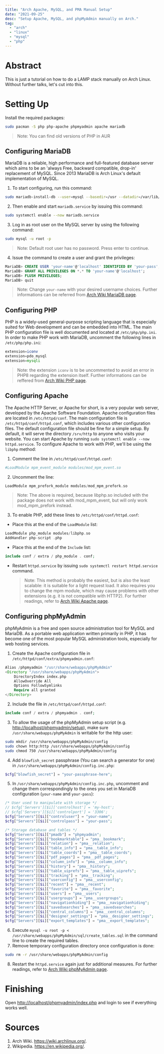 ```yaml
---
title: "Arch Apache, MySQL, and PMA Manual Setup"
date: "2021-09-25"
desc: "Setup Apache, MySQL, and phpMyAdmin manually on Arch."
tag:
  - "arch"
  - "linux"
  - "mysql"
  - "php"
---
```


# Abstract

This is just a tutorial on how to do a LAMP stack manually on Arch Linux. Without further talks, let's cut into this.

# Setting Up

Install the required packages:

```bash
sudo pacman -S php php-apache phpmyadmin apache mariadb
```

> Note: You can find old versions of PHP in AUR

## Configuring MariaDB

MariaDB is a reliable, high performance and full-featured database server which aims to be an 'always Free, backward compatible, drop-in' replacement of MySQL. Since 2013 MariaDB is Arch Linux's default implementation of MySQL.

1. To start configuring, run this command:

```bash
sudo mariadb-install-db --user=mysql --basedir=/usr --datadir=/var/lib/mysql
```

2. Then enable and start `mariadb.service` by issuing this command:

```bash
sudo systemctl enable --now mariadb.service
```

3. Log in as root user on the MySQL server by using the following command:

```bash
sudo mysql -u root -p
```

> Note: Default root user has no password. Press enter to continue.

4. Issue the command to create a user and grant the privileges:

```sql
MariaDB> CREATE USER 'your-name'@'localhost' IDENTIFIED BY 'your-pass';
MariaDB> GRANT ALL PRIVILEGES ON *.* TO 'your-name'@'localhost';
MariaDB> FLUSH PRIVILEGES;
MariaDB> quit
```

> Note: Change `your-name` with your desired username choices.
> Further informations can be referred from [Arch Wiki MariaDB page](https://wiki.archlinux.org/index.php/MariaDB).

## Configuring PHP

PHP is a widely-used general-purpose scripting language that is especially suited for Web development and can be embedded into HTML.
The main PHP configuration file is well documented and located at `/etc/php/php.ini`.
In order to make PHP work with MariaDB, uncomment the following lines in `/etc/php/php.ini`:

```php
extension=iconv
extension=pdo_mysql
extension=mysqli
```

> Note: the extension `iconv` is to be uncommented to avoid an error in PHP8 regarding the extension itself.
> Further informations can be reffered from [Arch Wiki PHP page](https://wiki.archlinux.org/index.php/PHP).

## Configuring Apache

The Apache HTTP Server, or Apache for short, is a very popular web server, developed by the Apache Software Foundation.
Apache configuration files are located in `/etc/httpd/conf`. The main configuration file is `/etc/httpd/conf/httpd.conf`, which includes various other configuration files. The default configuration file should be fine for a simple setup. By default, it will serve the directory `/srv/http` to anyone who visits your website.
You can start Apache by running `sudo systemctl enable --now httpd.service`.
To configure Apache to work with PHP, we'll be using the `libphp` method:

1. Comment the line in `/etc/httpd/conf/httpd.conf`:

```php
#LoadModule mpm_event_module modules/mod_mpm_event.so
```

2. Uncomment the line:

```php
LoadModule mpm_prefork_module modules/mod_mpm_prefork.so
```

> Note: The above is required, because libphp.so included with the package does not work with mod_mpm_event, but will only work mod_mpm_prefork instead.

3. To enable PHP, add these lines to `/etc/httpd/conf/httpd.conf`:

- Place this at the end of the `LoadModule` list:

```php
LoadModule php_module modules/libphp.so
AddHandler php-script .php
```

- Place this at the end of the `Include` list:

```php
include conf / extra / php_module . conf;
```

- Restart `httpd.service` by issuing `sudo systemctl restart httpd.service` command.
  > Note: This method is probably the easiest, but is also the least scalable: it is suitable for a light request load. It also requires you to change the mpm module, which may cause problems with other extensions (e.g. it is not compatible with HTTP2).
  > For further readings, refer to [Arch Wiki Apache page](https://wiki.archlinux.org/index.php/Apache_HTTP_Server).

## Configuring phpMyAdmin

phpMyAdmin is a free and open source administration tool for MySQL and MariaDB. As a portable web application written primarily in PHP, it has become one of the most popular MySQL administration tools, especially for web hosting services.

1. Create the Apache configuration file in `/etc/httpd/conf/extra/phpmyadmin.conf`:

```php
Alias /phpmyadmin "/usr/share/webapps/phpMyAdmin"
<Directory "/usr/share/webapps/phpMyAdmin">
    DirectoryIndex index.php
    AllowOverride All
    Options FollowSymlinks
    Require all granted
</Directory>
```

2. Include the file in `/etc/httpd/conf/httpd.conf`:

```php
include conf / extra / phpmyadmin . conf;
```

3. To allow the usage of the phpMyAdmin setup script (e.g. <http://localhost/phpmyadmin/setup>), make sure `/usr/share/webapps/phpMyAdmin` is writable for the http user:

```bash
sudo mkdir /usr/share/webapps/phpMyAdmin/config
sudo chown http:http /usr/share/webapps/phpMyAdmin/config
sudo chmod 750 /usr/share/webapps/phpMyAdmin/config
```

4. Add `blowfish_secret` passphrase (You can search a generator for one) in `/usr/share/webapps/phpMyAdmin/config.inc.php`:

```php
$cfg["blowfish_secret"] = "your-passphrase-here";
```

5. In `/usr/share/webapps/phpMyAdmin/config.inc.php`, uncomment and change them correspondingly to the ones you set in MariaDB configuration (`your-name` and `your-pass`):

```php
/* User used to manipulate with storage */
// $cfg['Servers'][$i]['controlhost'] = 'my-host';
// $cfg['Servers'][$i]['controlport'] = '3306';
$cfg["Servers"][$i]["controluser"] = "your-name";
$cfg["Servers"][$i]["controlpass"] = "your-pass";

/* Storage database and tables */
$cfg["Servers"][$i]["pmadb"] = "phpmyadmin";
$cfg["Servers"][$i]["bookmarktable"] = "pma__bookmark";
$cfg["Servers"][$i]["relation"] = "pma__relation";
$cfg["Servers"][$i]["table_info"] = "pma__table_info";
$cfg["Servers"][$i]["table_coords"] = "pma__table_coords";
$cfg["Servers"][$i]["pdf_pages"] = "pma__pdf_pages";
$cfg["Servers"][$i]["column_info"] = "pma__column_info";
$cfg["Servers"][$i]["history"] = "pma__history";
$cfg["Servers"][$i]["table_uiprefs"] = "pma__table_uiprefs";
$cfg["Servers"][$i]["tracking"] = "pma__tracking";
$cfg["Servers"][$i]["userconfig"] = "pma__userconfig";
$cfg["Servers"][$i]["recent"] = "pma__recent";
$cfg["Servers"][$i]["favorite"] = "pma__favorite";
$cfg["Servers"][$i]["users"] = "pma__users";
$cfg["Servers"][$i]["usergroups"] = "pma__usergroups";
$cfg["Servers"][$i]["navigationhiding"] = "pma__navigationhiding";
$cfg["Servers"][$i]["savedsearches"] = "pma__savedsearches";
$cfg["Servers"][$i]["central_columns"] = "pma__central_columns";
$cfg["Servers"][$i]["designer_settings"] = "pma__designer_settings";
$cfg["Servers"][$i]["export_templates"] = "pma__export_templates";
```

6. Execute `mysql -u root -p < /usr/share/webapps/phpMyAdmin/sql/create_tables.sql` in the command line to create the required tables.
7. Remove temporary configuration directory once configuration is done:

```bash
sudo rm -r /usr/share/webapps/phpMyAdmin/config
```

8. Restart the `httpd.service` again just for additional measures.
   For further readings, refer to [Arch Wiki phpMyAdmin page](https://wiki.archlinux.org/index.php/PhpMyAdmin).

# Finishing

Open <http://localhost/phpmyadmin/index.php> and login to see if everything works well.

# Sources

1. Arch Wiki. <https://wiki.archlinux.org/>.
2. Wikipedia. <https://en.wikipedia.org/>.
